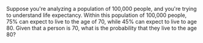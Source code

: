 Suppose you're analyzing a population of 100,000 people, and you're trying to understand life expectancy. Within this population of 100,000 people, 75% can expect to live to the age of 70, while 45% can expect to live to age 80. Given that a person is 70, what is the probability that they live to the age 80? 